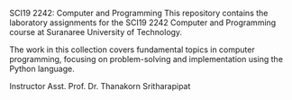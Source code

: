SCI19 2242: Computer and Programming
This repository contains the laboratory assignments for the SCI19 2242 Computer and Programming course at Suranaree University of Technology.

The work in this collection covers fundamental topics in computer programming, focusing on problem-solving and implementation using the Python language.

Instructor
Asst. Prof. Dr. Thanakorn Sritharapipat
